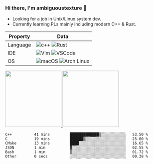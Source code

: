 ### Hi there, I'm ambiguoustexture 👋

<!--
**ambiguoustexture/ambiguoustexture** is a ✨ _special_ ✨ repository because its `README.md` (this file) appears on your GitHub profile.

Here are some ideas to get you started:

- 🔭 I’m currently working on ...
- 🌱 I’m currently learning ...
- 👯 I’m looking to collaborate on ...
- 🤔 I’m looking for help with ...
- 💬 Ask me about ...
- 📫 How to reach me: ...
- 😄 Pronouns: ...
- ⚡ Fun fact: ...
-->

 - Looking for a job in Unix/Linux system dev.
 - Currently learning PLs mainly including modern C++ & Rust.

Property | Data
--- | --- 
Language | ![c++](https://img.shields.io/badge/-C++-00599C?style=flat&logo=C%2B%2B) ![Rust](https://img.shields.io/badge/-Rust-000000?style=flat&logo=Rust)  
IDE |![Vim](https://img.shields.io/badge/-Vim-019733?style=flat&logo=Vim) ![VSCode](https://img.shields.io/badge/-Visual%20Studio%20Code-007ACC?style=flat&logo=Visual%20Studio%20Code)
OS |![macOS](https://img.shields.io/badge/-macOS-000000?style=flat&logo=Apple) ![Arch Linux](https://img.shields.io/badge/-Arch%20Linux-1793D1?style=flat&logo=Arch%20Linux&logoColor=white)

<a href="https://github.com/ambiguoustexture">
  <img height="180em" src="https://github-readme-stats.vercel.app/api?username=ambiguoustexture&show_icons=true" />
  <img height="180em" src="https://github-readme-stats.vercel.app/api/top-langs/?username=ambiguoustexture&&layout=compact&exclude_repo=30daysOS_vitality,github-readme-stats,my-resume,hexo-theme-yilia-dracula,ambiguoustexture.github.io" />
</a>

<!--START_SECTION:waka-->

```text
C++          41 mins         █████████████▒░░░░░░░░░░░   53.50 %
C            19 mins         ██████▒░░░░░░░░░░░░░░░░░░   25.00 %
CMake        13 mins         ████░░░░░░░░░░░░░░░░░░░░░   16.65 %
JSON         1 min           ▓░░░░░░░░░░░░░░░░░░░░░░░░   02.55 %
Bash         1 min           ▒░░░░░░░░░░░░░░░░░░░░░░░░   01.72 %
Other        0 secs          ░░░░░░░░░░░░░░░░░░░░░░░░░   00.38 %
```

<!--END_SECTION:waka-->
